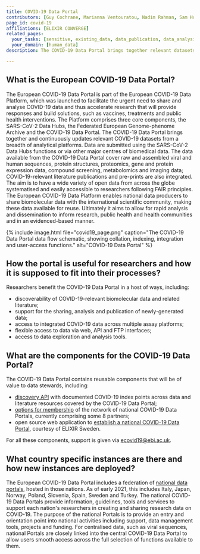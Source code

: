 ```yaml
---
title: COVID-19 Data Portal 
contributors: [Guy Cochrane, Marianna Ventouratou, Nadim Rahman, Sam Holt]
page_id: covid-19
affiliations: [ELIXIR CONVERGE]
related_pages:
  your_tasks: [sensitive, existing_data, data_publication, data_analysis]
  your_domain: [human_data]
description: The COVID-19 Data Portal brings together relevant datasets for sharing and analysis to accelerate coronavirus research.

---
```


## What is the European COVID-19 Data Portal?

The European COVID-19 Data Portal is part of the European COVID-19 Data Platform, which was launched to facilitate the urgent need to share and analyse COVID-19 data and thus accelerate research that will provide responses and build solutions, such as vaccines, treatments and public health interventions. The Platform comprises three core components, the SARS-CoV-2 Data Hubs, the Federated European Genome-phenome Archive and the COVID-19 Data Portal. The COVID-19 Data Portal brings together and continuously updates relevant COVID-19 datasets from a breadth of analytical platforms. Data are submitted using the SARS-CoV-2 Data Hubs functions or via other major centres of biomedical data. The data available from the COVID-19 Data Portal cover raw and assembled viral and human sequences, protein structures, proteomics, gene and protein expression data, compound screening, metabolomics and imaging data; COVID-19-relevant literature publications and pre-prints are also integrated. The aim is to have a wide variety of open data from across the globe systematised and easily accessible to researchers following FAIR principles. The European COVID-19 Data Platform enables national data producers to share biomolecular data with the international scientific community, making these data available for reuse. Ultimately it aims to allow for rapid analysis and dissemination to inform research, public health and health communities and in an evidenced-based manner.

{% include image.html file="covid19_page.png" caption="The COVID-19 Data Portal data flow schematic, showing collation, indexing, integration and user-access functions." alt="COVID-19 Data Portal" %}

## How the portal is useful for researchers and how it is supposed to fit into their processes?

Researchers benefit the COVID-19 Data Portal in a host of ways, including:
- discoverability of COVID-19-relevant biomolecular data and related literature;
- support for the sharing, analysis and publication of newly-generated data;
- access to integrated COVID-19 data across multiple assay platforms;
- flexible access to data via web, API and FTP interfaces;
- access to data exploration and analysis tools.

## What are the components for the COVID-19 Data Portal?

The COVID-19 Data Portal contains reusable components that will be of value to data stewards, including:
- [discovery API](https://www.covid19dataportal.org/api-documentation) with documented COVID-19 index points across data and literature resources covered by the COVID-19 Data Portal;
- [options for membership](https://www.covid19dataportal.org/partners) of the network of national COVID-19 Data Portals, currently comprising some 8 partners;
- open source web application to [establish a national COVID-19 Data Portal](https://github.com/ScilifelabDataCentre/covid-portal), courtesy of ELIXIR Sweden. 

For all these components, support is given via ecovid19@ebi.ac.uk.

## What country specific instances are there and how new instances are deployed?

The European COVID-19 Data Portal includes a federation of [national data portals](https://www.covid19dataportal.org/partners), hosted in those nations. As of early 2021, this includes Italy, Japan, Norway, Poland, Slovenia, Spain, Sweden and Turkey. The national COVID-19 Data Portals provide information, guidelines, tools and services to support each nation's researchers in creating and sharing research data on COVID-19. The purpose of the national Portals is to provide an entry and orientation point into national activities including support, data management tools, projects and funding. For centralised data, such as viral sequences, national Portals are closely linked into the central COVID-19 Data Portal to allow users smooth access across the full selection of functions available to them.
